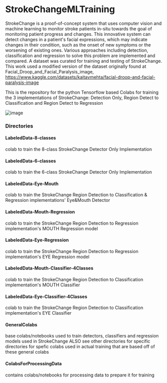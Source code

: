 # StrokeChangeMLTraining

StrokeChange is a proof-of-concept system that uses computer vision and machine learning to monitor stroke patients in-situ towards the goal of monitoring patient progress and changes. This innovative system can detect changes in a patient's facial expressions, which may indicate changes in their condition, such as the onset of new symptoms or the worsening of existing ones.   Various approaches including detection, classification and regression to solve this problem are implemented and compared.  A dataset was curated for training and testing of StrokeChange.   This work used a modified version of the dataset originally found at Facial_Droop_and_Facial_Paralysis_image, https://www.kaggle.com/datasets/kaitavmehta/facial-droop-and-facial-paralysis-image



This is the repository for the python Tensorflow based Colabs for training the 3 implementations of StrokeChange:  Detection Only,  Region Detect to Classification and Region Detect to Regression

![image](https://user-images.githubusercontent.com/11790686/230692220-c84efe7a-1915-4198-b462-b62febb06c4f.png)




### Directories

#### LabeledData-8-classes
colab to train the 8-class StrokeChange Detector Only Implementation 

#### LabeledData-6-classes
colab to train the 6-class StrokeChange Detector Only Implementation 

#### LabeledData-Eye-Mouth
colab to train the StrokeChange Region Detection to Classification & Regression implementations'  Eye&Mouth Detector

#### LabeledData-Mouth-Regression
colab to train the StrokeChange Region Detection to Regression implementation's  MOUTH Regression model

#### LabeledData-Eye-Regression
colab to train the StrokeChange Region Detection to Regression implementation's  EYE Regression model

#### LabeledData-Mouth-Classifier-4Classes
colab to train the StrokeChange Region Detection to Classification implementation's  MOUTH Classifier

#### LabeledData-Eye-Classifier-4Classes
colab to train the StrokeChange Region Detection to Classification implementation's  EYE Classifier

#### GeneralColabs
base colabs/notebooks used to train detectors, classifiers and regression models used in StrokeChange
ALSO see other directories for specific directories for spefic colabs used in actual training that are based off of these
general colabs

#### ColabsForProcessingData 
contains colabs/notebooks for processing data to prepare it for training

